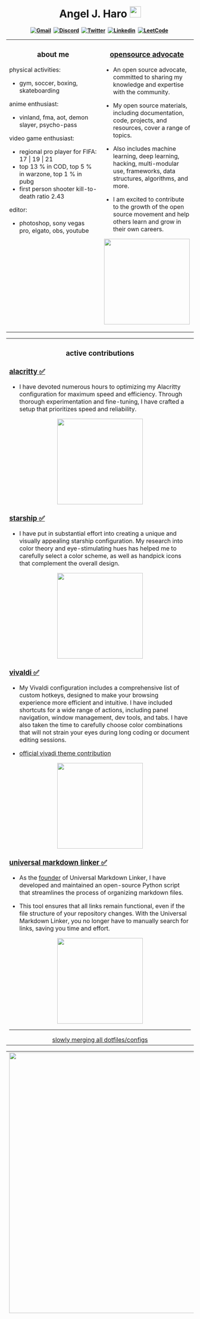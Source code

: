<h1 align="center"><b> Angel J. Haro <img src="https://docs.google.com/uc?export=download&id=166Ecq6uBl61U14OUlkHOHIBv2ArKoumJ" alt="" width="30"></h1>

<!-- START  -->
<div align="center">
<a href="mailto: io.aharo24@gmail.com"><img src="https://img.shields.io/badge/Gmail-D14836?style=for-the-badge&logo=gmail&logoColor=white" alt="Gmail" /></a>&nbsp;
<a href="https://discord.gg/HDDQ6pUMHt"><img src="https://img.shields.io/badge/Discord-7289DA?style=for-the-badge&logo=discord&logoColor=white" alt="Discord" /></a>&nbsp;
<a href="https://twitter.com/aharo24"><img src="https://img.shields.io/badge/Twitter-1DA1F2?style=for-the-badge&logo=twitter&logoColor=white" alt="Twitter" /></a>&nbsp;
<a href="https://www.linkedin.com/in/aharo24/"><img src="https://img.shields.io/badge/LinkedIn-0077B5?style=for-the-badge&logo=linkedin&logoColor=white" alt="Linkedin" /></a>&nbsp;
<a href="https://leetcode.com/aharo24/"><img src="https://img.shields.io/badge/-LeetCode-FFA116?style=for-the-badge&logo=LeetCode&logoColor=black" alt="LeetCode" /></a>&nbsp;
<br/>
</div>  
<!-- END -->





<!-- START -->
<table><tr><td valign="top" width="50%">
<h3 align="center"> about me </h3>

physical activities: 
  - gym, soccer, boxing, skateboarding

anime enthusiast:
  - vinland, fma, aot, demon slayer, psycho-pass

video game enthusiast: 
  - regional pro player for FIFA: 17 | 19 | 21
  - top 13 % in COD, top 5 % in warzone, top 1 % in pubg
  - first person shooter kill-to-death ratio 2.43

editor:
  - photoshop, sony vegas pro, elgato, obs, youtube

<!-- MID -->
</td><td valign="top" width="50%">
<h3 align="center"> <a href="https://github.com/aharo24/opensource"> opensource advocate </a> </h2>

- An open source advocate, committed to sharing my knowledge and expertise with the community. 

- My open source materials, including documentation, code, projects, and resources, cover a range of topics. 

- Also includes machine learning, deep learning, hacking, multi-modular use, frameworks, data structures, algorithms, and more. 

- I am excited to contribute to the growth of the open source movement and help others learn and grow in their own careers.  

<p align="center">
<a href="https://github.com/aharo24/opensource">
  <img style="display: block; margin: 0 auto;" 
  width="230"
  src="https://github-readme-stats.vercel.app/api/pin/?username=aharo24&repo=opensource&theme=onedark" />
</a>
</p>

</tr></tr></table> 
<!-- END -->








<!-- START  -->
<table><tr><td valign="top" width="50%">
<h3 align="center"> active contributions </h3>


### [alacritty ✅](https://github.com/aharo24/dot-alacritty) 
- I have devoted numerous hours to optimizing my Alacritty configuration for maximum speed and efficiency. Through thorough experimentation and fine-tuning, I have crafted a setup that prioritizes speed and reliability.


<p align="center">
<a href="https://github.com/aharo24/dot-alacritty">
  <img style="display: block; margin: 0 auto;" 
  width="230"
  src="https://github-readme-stats.vercel.app/api/pin/?username=aharo24&repo=dot-alacritty&theme=onedark" />
</a>
</p>



### [starship ✅](https://github.com/aharo24/dot-starship)
- I have put in substantial effort into creating a unique and visually appealing starship configuration. My research into color theory and eye-stimulating hues has helped me to carefully select a color scheme, as well as handpick icons that complement the overall design.

<p align="center">
<a href="https://github.com/aharo24/dot-starship">
  <img style="display: block; margin: 0 auto;" 
  width="230"
  src="https://github-readme-stats.vercel.app/api/pin/?username=aharo24&repo=dot-starship&theme=onedark" />
</a>
</p>

### [vivaldi ✅](https://github.com/aharo24/dot-vivaldi)
- My Vivaldi configuration includes a comprehensive list of custom hotkeys, designed to make your browsing experience more efficient and intuitive. I have included shortcuts for a wide range of actions, including panel navigation, window management, dev tools, and tabs. I have also taken the time to carefully choose color combinations that will not strain your eyes during long coding or document editing sessions.

- [official vivadi theme contribution](https://themes.vivaldi.net/themes/nV6vpPxDvdN)

<p align="center">
<a href="https://github.com/aharo24/dot-vivaldi">
  <img style="display: block; margin: 0 auto;" 
  width="230"
  src="https://github-readme-stats.vercel.app/api/pin/?username=aharo24&repo=dot-vivaldi&theme=onedark" />
</a>
</p>

### [universal markdown linker ✅](https://github.com/aharo24/universal-markdown-linker)
- As the [founder](https://www.linkedin.com/in/aharo24/) of Universal Markdown Linker, I have developed and maintained an open-source Python script that streamlines the process of organizing markdown files. 

- This tool ensures that all links remain functional, even if the file structure of your repository changes. With the Universal Markdown Linker, you no longer have to manually search for links, saving you time and effort.

<p align="center">
<a href="https://github.com/aharo24/universal-markdown-linker">
  <img style="display: block; margin: 0 auto;" 
  width="230"
  src="https://github-readme-stats.vercel.app/api/pin/?username=aharo24&repo=universal-markdown-linker&theme=onedark" />
</a>
</p>



--- 
  <div align="center"> <a href="https://github.com/aharo24/opensource#dotfiles"> slowly merging all dotfiles/configs </a> </div>
</tr></tr></table> 
<!-- END -->









<!-- START  -->
<div align="center">
<table><tr><td valign="top" width="55%">
<img src="https://github-readme-stats.vercel.app/api/top-langs/?username=aharo24&theme=noctis_minimus" width="700" />

<!-- MID -->
</td><td valign="top" width="45%">
<img width="400" src="https://github-readme-stats.vercel.app/api?username=aharo24&show_icons=true&theme=onedark" />
<img width="400" src="https://github-readme-streak-stats.herokuapp.com/?user=aharo24&theme=dracula" />
<img width="400" src="https://github-readme-activity-graph.cyclic.app/graph?username=aharo24&theme=rogue"/>
</div>
<!-- END  -->










